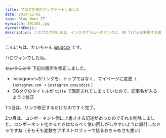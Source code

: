 ```yaml
---
title: ブログを修正アップデートしました
date: 2019-11-01
tags: Blog Nuxt IT
eyecatch: 191101.jpg
eyecatchEmoji: 
description: このブログ内にある、インスタグラムへのリンクと、OG Titleを変更する微調整を行いました！
---
```


こんにちは、だいちゃん [@udcxx](https://twitter.com/udc_xx) です。

ハロウィンでしたね。

~~ということで~~ 下記の箇所を修正しました。

* Instagramへのリンクを、トップではなく、マイページに変更（ `instagram.com` → `instagram.com/udcsk` ）
* OGタグのタイトルが `title` で固定されてしまっていたので、記事名が入るように修正

1つ目は、リンク修正するだけなのですぐ完了。

2つ目は、コンポーネント側に上書きする記述があったのでそれを削除しました。コンポーネント化するときはなるべく使い回しがしやすいように設計しなきゃですね（そもそも変数をアポストロフィーで括るおちゃめさも悪い）

